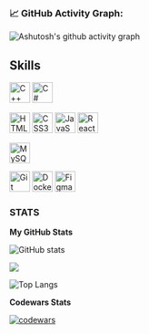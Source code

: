 <!-- ![header](https://capsule-render.vercel.app/api?type=waving&height=250&color=gradient&text=Welcome%20to%20my%20GitHub%20profile&reversal=true&rotate=0&strokeWidth=0&animation=twinkling&descAlignY=0&fontAlign=65&fontColor=1f8cb8&fontSize=22&fontAlignY=57&descAlign=0&textBg=false) -->
### 📈 GitHub Activity Graph:
![Ashutosh's github activity graph](https://github-readme-activity-graph.vercel.app/graph?username=Naperehvate&theme=react-dark)


## Skills
<p align="left">
    <a href="https://docs.microsoft.com/en-us/cpp/?view=msvc-170" target="_blank" rel="noreferrer">
        <img src="https://raw.githubusercontent.com/danielcranney/readme-generator/main/public/icons/skills/cplusplus-colored.svg" width="36" height="36" alt="C++" /></a>
    <a href="https://docs.microsoft.com/en-us/dotnet/csharp/" target="_blank" rel="noreferrer">
        <img src="https://raw.githubusercontent.com/danielcranney/readme-generator/main/public/icons/skills/csharp-colored.svg" width="36" height="36" alt="C#" /></a><p>
    <a href="https://developer.mozilla.org/en-US/docs/Glossary/HTML5" target="_blank" rel="noreferrer">
        <img src="https://raw.githubusercontent.com/danielcranney/readme-generator/main/public/icons/skills/html5-colored.svg" width="36" height="36" alt="HTML5" /></a>
    <a href="https://www.w3.org/TR/CSS/#css" target="_blank" rel="noreferrer"><img src="https://raw.githubusercontent.com/danielcranney/readme-generator/main/public/icons/skills/css3-colored.svg" width="36" height="36" alt="CSS3" /></a>
    <a href="https://developer.mozilla.org/en-US/docs/Web/JavaScript" target="_blank" rel="noreferrer">
        <img src="https://raw.githubusercontent.com/danielcranney/readme-generator/main/public/icons/skills/javascript-colored.svg" width="36" height="36" alt="JavaScript" /></a>
    <a href="https://reactjs.org/" target="_blank" rel="noreferrer"><img src="https://raw.githubusercontent.com/danielcranney/readme-generator/main/public/icons/skills/react-colored.svg" width="36" height="36" alt="React" /></a><p>
    <a href="https://www.mysql.com/" target="_blank" rel="noreferrer"><img src="https://raw.githubusercontent.com/danielcranney/readme-generator/main/public/icons/skills/mysql-colored.svg" width="36" height="36" alt="MySQL" /></a><p>
    <a href="https://git-scm.com/" target="_blank" rel="noreferrer"><img src="https://raw.githubusercontent.com/danielcranney/readme-generator/main/public/icons/skills/git-colored.svg" width="36" height="36" alt="Git" /></a>
    <a href="https://www.docker.com/" target="_blank" rel="noreferrer"><img src="https://raw.githubusercontent.com/danielcranney/readme-generator/main/public/icons/skills/docker-colored.svg" width="36" height="36" alt="Docker" /></a>
      <a href="https://www.figma.com/" target="_blank" rel="noreferrer"><img src="https://raw.githubusercontent.com/danielcranney/readme-generator/main/public/icons/skills/figma-colored.svg" width="36" height="36" alt="Figma" /></a>
</p>

<!-- ### Socials

<p align="left">
    <a href="https://www.github.com/naperehvate" target="_blank" rel="noreferrer">
        <picture>
            <source media="(prefers-color-scheme: dark)" srcset="https://raw.githubusercontent.com/danielcranney/readme-generator/main/public/icons/socials/github-dark.svg" />
            <source media="(prefers-color-scheme: light)" srcset="https://raw.githubusercontent.com/danielcranney/readme-generator/main/public/icons/socials/github.svg" />
            <img src="https://raw.githubusercontent.com/danielcranney/readme-generator/main/public/icons/socials/github.svg" width="32" height="32" />
        </picture>
    </a>
</p> -->

### STATS
<b>My GitHub Stats</b>

<!-- <a href="http://www.github.com/naperehvate">
    <img
        src="https://github-readme-stats.vercel.app/api?username=naperehvate&show_icons=true&hide=&count_private=true&title_color=0891b2&text_color=ffffff&icon_color=0891b2&bg_color=000000&hide_border=true&show_icons=true"
        alt="naperehvate's GitHub stats"
    />
</a> -->

![GitHub stats](https://github-readme-stats.vercel.app/api?username=naperehvate&show_icons=true&hide=&count_private=true&title_color=0891b2&text_color=ffffff&icon_color=0891b2&bg_color=000000&hide_border=true&show_icons=true)

<a href="http://www.github.com/naperehvate">
    <img
        src="https://github-readme-streak-stats.herokuapp.com/?user=naperehvate&stroke=ffffff&background=000000&ring=0891b2&fire=0891b2&currStreakNum=ffffff&currStreakLabel=0891b2&sideNums=ffffff&sideLabels=ffffff&dates=ffffff&hide_border=true"
    />
</a>

<!-- <a href="https://github.com/naperehvate" align="left">
    <img
        src="https://github-readme-stats.vercel.app/api/top-langs/?username=naperehvate&langs_count=5&title_color=0891b2&text_color=ffffff&icon_color=0891b2&bg_color=000000&hide_border=true&locale=en&custom_title=Top%20%Languages"
        alt="Top Languages"
    />
</a><p> -->

![Top Langs](https://github-readme-stats.vercel.app/api/top-langs/?username=naperehvate&exclude_repo=github-readme-stats,naperehvate&title_color=0891b0&text_color=ffffff&icon_color=0891b2&bg_color=000000&hide_border=true&locale=en&custom_title=Top%20Languages)

<b>Codewars Stats</b>

[![codewars](https://www.codewars.com/users/Naperehvate/badges/large)](https://www.codewars.com/users/Naperehvate)

<!-- <b>LeetCode Stats</b>

![LeetCode Stats](https://leetcard.jacoblin.cool/naperehvate?theme=dark&font=Moulpali&ext=heatmap) -->
